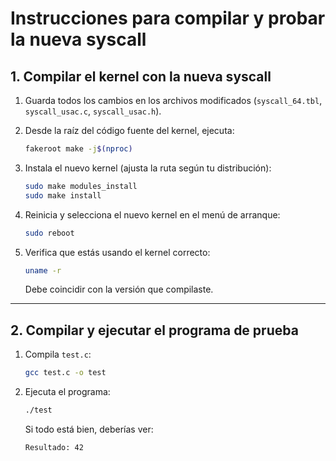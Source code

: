 # Instrucciones para compilar y probar la nueva syscall

## 1. Compilar el kernel con la nueva syscall

1. Guarda todos los cambios en los archivos modificados (`syscall_64.tbl`, `syscall_usac.c`, `syscall_usac.h`).
2. Desde la raíz del código fuente del kernel, ejecuta:
   ```bash
   fakeroot make -j$(nproc)
   ```

3. Instala el nuevo kernel (ajusta la ruta según tu distribución):
   ```bash
   sudo make modules_install
   sudo make install
   ```

4. Reinicia y selecciona el nuevo kernel en el menú de arranque:
   ```bash
   sudo reboot
   ```
5. Verifica que estás usando el kernel correcto:
   ```bash
   uname -r
   ```
   Debe coincidir con la versión que compilaste.

---

## 2. Compilar y ejecutar el programa de prueba

1. Compila `test.c`:
   ```bash
   gcc test.c -o test
   ```
2. Ejecuta el programa:
   ```bash
   ./test
   ```
   Si todo está bien, deberías ver:
   ```
   Resultado: 42
   ```
